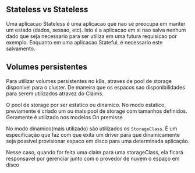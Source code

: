 ## Stateless vs Stateless

Uma aplicacao Stateless é uma aplicacao que nao se preocupa em manter um estado (dados, sessao, etc).
Isto é a aplicacao em si nao salva nenhum dado que seja necessario para ser utiliza em uma futura requisicao por exemplo.
Enquanto em uma aplicacao Stateful, é necessario este salvamento.

## Volumes persistentes

Para utilizar volumes persistentes no k8s, atraves de pool de storage disponivel para o cluster. De maneira que os espacos sao disponibilidades para serem utilizados atravez do Claims.

O pool de storage por ser estatico ou dinamico. No modo estatico, previamente é criado um ou mais pool de storage com tamanhos definidos. Geramente é utilizado nos modelos On premisse

No modo dinamico(mais utilizado) são utilizados os `StorageClass`. É um especificação que faz com que exita um driver para que dinamicamente seja possivel provisionar espaco em disco para uma determinada aplicação.

Nesse caso, quando for feita uma claim para uma storageClass, ela ficará responsavel por gerenciar junto com o provedor de nuvem o espaço em disco


